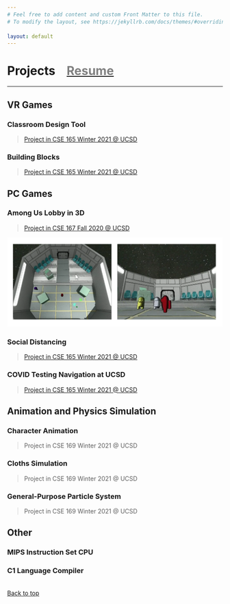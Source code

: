 ```yaml
---
# Feel free to add content and custom Front Matter to this file.
# To modify the layout, see https://jekyllrb.com/docs/themes/#overriding-theme-defaults

layout: default
---
```


# Projects   &nbsp;&nbsp; [<span style="color:gray">Resume</span>](./resume)
---
<!-- * This will become a table of contents (this text will be scrapped).
{:toc} -->

## VR Games

### Classroom Design Tool

> [Project in CSE 165 Winter 2021 @ UCSD](http://ivl.calit2.net/wiki/index.php/Project3W21)

### Building Blocks

> [Project in CSE 165 Winter 2021 @ UCSD](http://ivl.calit2.net/wiki/index.php/Project4W21)

## PC Games

### Among Us Lobby in 3D

> [Project in CSE 167 Fall 2020 @ UCSD](http://ivl.calit2.net/wiki/index.php/Project4F20)

![Among Us Lobby in 3D](./images/among-us-lobby.png)


### Social Distancing

> [Project in CSE 165 Winter 2021 @ UCSD](http://ivl.calit2.net/wiki/index.php/Project1W21)

### COVID Testing Navigation at UCSD

> [Project in CSE 165 Winter 2021 @ UCSD](http://ivl.calit2.net/wiki/index.php/Project2W21)

## Animation and Physics Simulation

### Character Animation

> Project in CSE 169 Winter 2021 @ UCSD

### Cloths Simulation

> Project in CSE 169 Winter 2021 @ UCSD

### General-Purpose Particle System

> Project in CSE 169 Winter 2021 @ UCSD

## Other

### MIPS Instruction Set CPU

### C1 Language Compiler


<br>
 <a href="#top"><i class="fa fa-angle-double-up fa-lg"></i> Back to top</a>


<!-- 
Text can be **bold**, _italic_, or ~~strikethrough~~.

[Link to another page](./another-page.html).

There should be whitespace between paragraphs.

There should be whitespace between paragraphs. We recommend including a README, or a file with information about your project.

# Header 1

This is a normal paragraph following a header. GitHub is a code hosting platform for version control and collaboration. It lets you and others work together on projects from anywhere.

[![Test Video](https://res.cloudinary.com/marcomontalbano/image/upload/v1615754337/video_to_markdown/images/youtube--57dJAOEsqvI-c05b58ac6eb4c4700831b2b3070cd403.jpg)](https://youtu.be/57dJAOEsqvI "Test Video")

<iframe width="420" height="315" src="http://www.youtube.com/embed/dQw4w9WgXcQ" frameborder="0" allowfullscreen></iframe>


## Header 2

> This is a blockquote following a header.
>
> When something is important enough, you do it even if the odds are not in your favor.

### Header 3

```js
// Javascript code with syntax highlighting.
var fun = function lang(l) {
  dateformat.i18n = require('./lang/' + l)
  return true;
}
```

```ruby
# Ruby code with syntax highlighting
GitHubPages::Dependencies.gems.each do |gem, version|
  s.add_dependency(gem, "= #{version}")
end
```

#### Header 4

*   This is an unordered list following a header.
*   This is an unordered list following a header.
*   This is an unordered list following a header.

##### Header 5

1.  This is an ordered list following a header.
2.  This is an ordered list following a header.
3.  This is an ordered list following a header.

###### Header 6

| head1        | head two          | three |
|:-------------|:------------------|:------|
| ok           | good swedish fish | nice  |
| out of stock | good and plenty   | nice  |
| ok           | good `oreos`      | hmm   |
| ok           | good `zoute` drop | yumm  |

### There's a horizontal rule below this.

* * *

### Here is an unordered list:

*   Item foo
*   Item bar
*   Item baz
*   Item zip

### And an ordered list:

1.  Item one
1.  Item two
1.  Item three
1.  Item four

### And a nested list:

- level 1 item
  - level 2 item
  - level 2 item
    - level 3 item
    - level 3 item
- level 1 item
  - level 2 item
  - level 2 item
  - level 2 item
- level 1 item
  - level 2 item
  - level 2 item
- level 1 item

### Small image

![Octocat](https://github.githubassets.com/images/icons/emoji/octocat.png)

### Large image

![Branching](https://guides.github.com/activities/hello-world/branching.png)


### Definition lists can be used with HTML syntax.

<dl>
<dt>Name</dt>
<dd>Godzilla</dd>
<dt>Born</dt>
<dd>1952</dd>
<dt>Birthplace</dt>
<dd>Japan</dd>
<dt>Color</dt>
<dd>Green</dd>
</dl>

```
Long, single-line code blocks should not wrap. They should horizontally scroll if they are too long. This line should be long enough to demonstrate this.
```

```
The final element.
``` -->
